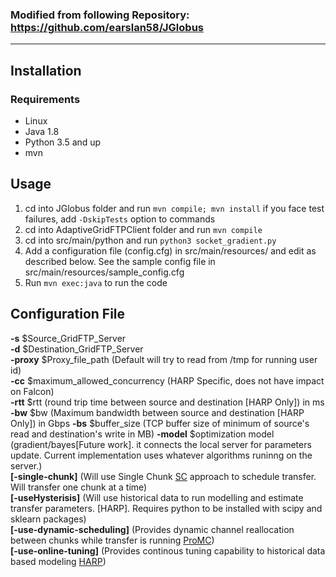 ### Modified from following Repository: https://github.com/earslan58/JGlobus

*************

## Installation

### Requirements
* Linux
* Java 1.8
* Python 3.5 and up
* mvn


## Usage

1. cd into JGlobus folder and run `mvn compile; mvn install` if you face test failures, add `-DskipTests` option to commands
2. cd into AdaptiveGridFTPClient folder and run `mvn compile` 
3. cd into src/main/python and run `python3 socket_gradient.py`
4. Add a configuration file (config.cfg) in src/main/resources/ and edit as described below. See the sample config file in  src/main/resources/sample_config.cfg
5. Run `mvn exec:java` to run the code

## Configuration File
  **-s** $Source_GridFTP_Server  
  **-d** $Destination_GridFTP_Server  
  **-proxy** $Proxy_file_path (Default will try to read from /tmp for running user id)  
  **-cc** $maximum_allowed_concurrency (HARP Specific, does not have impact on Falcon)  
  **-rtt** $rtt (round trip time between source and destination [HARP Only]) in ms
  **-bw** $bw (Maximum bandwidth between source and destination [HARP Only]) in Gbps
  **-bs** $buffer_size (TCP buffer size of minimum of source's read and destination's write in MB)
  **-model** $optimization model (gradient/bayes[Future work]. it connects the local server for parameters update. Current implementation uses whatever algorithms runinng on the server.)   
  **[-single-chunk]** (Will use Single Chunk [SC](http://dl.acm.org/citation.cfm?id=2529904) approach to schedule transfer. Will transfer one chunk at a time)  
  **[-useHysterisis]** (Will use historical data to run modelling and estimate transfer parameters. [HARP]. Requires python to be installed with scipy and sklearn packages)  
  **[-use-dynamic-scheduling]** (Provides dynamic channel reallocation between chunks while transfer is running [ProMC](http://dl.acm.org/citation.cfm?id=2529904))  
  **[-use-online-tuning]** (Provides continous tuning capability to historical data based modeling [HARP](https://ieeexplore.ieee.org/abstract/document/8249824))  
